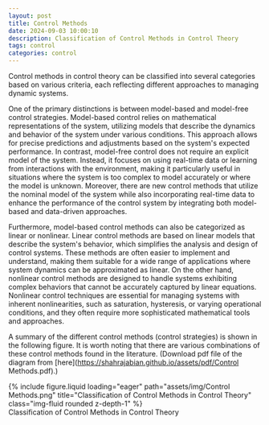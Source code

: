 ```yaml
---
layout: post
title: Control Methods
date: 2024-09-03 10:00:10
description: Classification of Control Methods in Control Theory
tags: control
categories: control
---
```


Control methods in control theory can be classified into several categories based on various criteria, each reflecting different approaches to managing dynamic systems.

One of the primary distinctions is between model-based and model-free control strategies. Model-based control relies on mathematical representations of the system, utilizing models that describe the dynamics and behavior of the system under various conditions. This approach allows for precise predictions and adjustments based on the system's expected performance. In contrast, model-free control does not require an explicit model of the system. Instead, it focuses on using real-time data or learning from interactions with the environment, making it particularly useful in situations where the system is too complex to model accurately or where the model is unknown. Moreover, there are new control methods that utilize the nominal model of the system while also incorporating real-time data to enhance the performance of the control system by integrating both model-based and data-driven approaches.

Furthermore, model-based control methods can also be categorized as linear or nonlinear. Linear control methods are based on linear models that describe the system's behavior, which simplifies the analysis and design of control systems. These methods are often easier to implement and understand, making them suitable for a wide range of applications where system dynamics can be approximated as linear. On the other hand, nonlinear control methods are designed to handle systems exhibiting complex behaviors that cannot be accurately captured by linear equations. Nonlinear control techniques are essential for managing systems with inherent nonlinearities, such as saturation, hysteresis, or varying operational conditions, and they often require more sophisticated mathematical tools and approaches.

A summary of the different control methods (control strategies) is shown in the following figure. It is worth noting that there are various combinations of these control methods found in the literature. (Download pdf file of the diagram from [here](https://shahrajabian.github.io/assets/pdf/Control Methods.pdf).)

<div class="row">
    <div class="col-sm mt-3 mt-md-0">
        {% include figure.liquid loading="eager" path="assets/img/Control Methods.png" title="Classification of Control Methods in Control Theory" class="img-fluid rounded z-depth-1" %}
        <div class="caption text-center">Classification of Control Methods in Control Theory</div>  
    </div>
</div>


